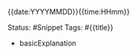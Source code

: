 {{date:YYYYMMDD}}{{time:HHmm}}

Status: #Snippet
Tags: #{{title}}

- basicExplanation
```{{title}}

```